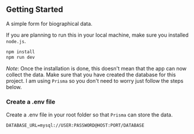 ## Getting Started

A simple form for biographical data.

If you are planning to run this in your local machine, make sure you installed `node.js`.

```sh
npm install
npm run dev
```

_Note_: Once the installation is done, this doesn't mean that the app can now collect the data. Make sure that you have created the database for this project. I am using `Prisma` so you don't need to worry just follow the steps below.

### Create a .env file

Create a .env file in your root folder so that `Prisma` can store the data.

```env
DATABASE_URL=mysql://USER:PASSWORD@HOST:PORT/DATABASE
```
